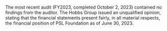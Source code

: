 The most recent audit (FY2023, completed October 2, 2023) contained no findings from the auditor. The Hobbs Group issued an unqualified opinion, stating that the financial statements present fairly, in all material respects, the financial position of PSL Foundation as of June 30, 2023.
